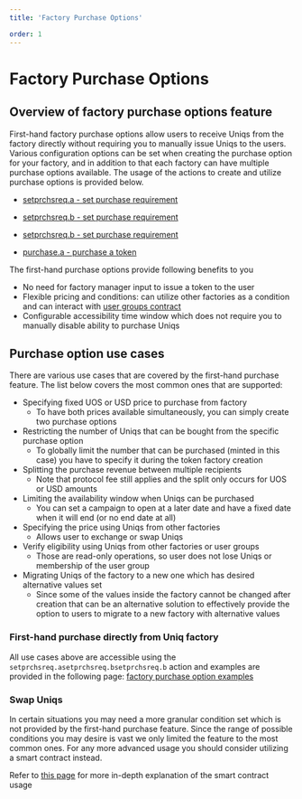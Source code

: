 ```yaml
---
title: 'Factory Purchase Options'

order: 1
---
```



# Factory Purchase Options

## Overview of factory purchase options feature

First-hand factory purchase options allow users to receive Uniqs from the factory directly without requiring you to manually issue Uniqs to the users. Various configuration options can be set when creating the purchase option for your factory, and in addition to that each factory can have multiple purchase options available. The usage of the actions to create and utilize purchase options is provided below.

<Mainnet>

-   [setprchsreq.a - set purchase requirement](../../../blockchain/contracts/nft-contract/nft-actions/setprchsreq.a.md)

</Mainnet>

<Staging>

-   [setprchsreq.b - set purchase requirement](../../../blockchain/contracts/nft-contract/nft-actions/setprchsreq.b.md)

</Staging>

<Experimental>

-   [setprchsreq.b - set purchase requirement](../../../blockchain/contracts/nft-contract/nft-actions/setprchsreq.b.md)

</Experimental>

-   [purchase.a - purchase a token](../../../blockchain/contracts/nft-contract/nft-actions/purchase.a.md)

The first-hand purchase options provide following benefits to you
- No need for factory manager input to issue a token to the user
- Flexible pricing and conditions: can utilize other factories as a condition and can interact with [user groups contract](../../../blockchain/contracts/user-group-contract/index.md)
- Configurable accessibility time window which does not require you to manually disable ability to purchase Uniqs

## Purchase option use cases

There are various use cases that are covered by the first-hand purchase feature. The list below covers the most common ones that are supported:
- Specifying fixed UOS or USD price to purchase from factory
    - To have both prices available simultaneously, you can simply create two purchase options
- Restricting the number of Uniqs that can be bought from the specific purchase option
    - To globally limit the number that can be purchased (minted in this case) you have to specify it during the token factory creation
- Splitting the purchase revenue between multiple recipients
    - Note that protocol fee still applies and the split only occurs for UOS or USD amounts
- Limiting the availability window when Uniqs can be purchased
    - You can set a campaign to open at a later date and have a fixed date when it will end (or no end date at all)
- Specifying the price using Uniqs from other factories
    - Allows user to exchange or swap Uniqs
- Verify eligibility using Uniqs from other factories or user groups
    - Those are read-only operations, so user does not lose Uniqs or membership of the user group
- Migrating Uniqs of the factory to a new one which has desired alternative values set
    - Since some of the values inside the factory cannot be changed after creation that can be an alternative solution to effectively provide the option to users to migrate to a new factory with alternative values

### First-hand purchase directly from Uniq factory

All use cases above are accessible using the <Mainnet>`setprchsreq.a`</Mainnet><Staging>`setprchsreq.b`</Staging><Experimental>`setprchsreq.b`</Experimental> action and examples are provided in the following page: [factory purchase option examples](./factory-purchase-options-examples.md)

### Swap Uniqs

In certain situations you may need a more granular condition set which is not provided by the first-hand purchase feature. Since the range of possible conditions you may desire is vast we only limited the feature to the most common ones. For any more advanced usage you should consider utilizing a smart contract instead.

Refer to [this page](./exchange-a-uniq-using-smart-contract.md) for more in-depth explanation of the smart contract usage
